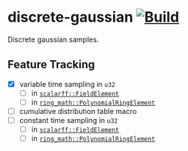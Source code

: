 # discrete-gaussian [![Build](https://img.shields.io/circleci/build/github/chancehudson/discrete-gaussian/main)](https://dl.circleci.com/status-badge/redirect/gh/chancehudson/discrete-gaussian/tree/main)

Discrete gaussian samples.

## Feature Tracking

- [x] variable time sampling in `u32`
  - [ ] in [`scalarff::FieldElement`](https://docs.rs/scalarff/latest/scalarff/trait.FieldElement.html)
  - [ ] in [`ring_math::PolynomialRingElement`](https://github.com/chancehudson/ashlang/blob/main/ring-math/src/polynomial_ring.rs#L25)
- [ ]  cumulative distribution table macro
- [ ] constant time sampling in `u32` 
  - [ ] in [`scalarff::FieldElement`](https://docs.rs/scalarff/latest/scalarff/trait.FieldElement.html)
  - [ ] in [`ring_math::PolynomialRingElement`](https://github.com/chancehudson/ashlang/blob/main/ring-math/src/polynomial_ring.rs#L25)
